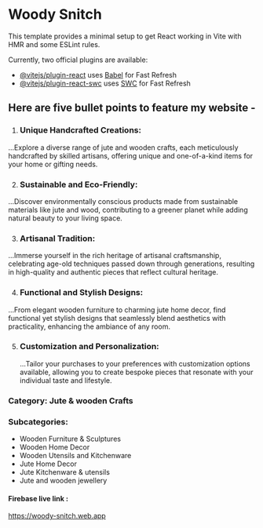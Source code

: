 # Woody Snitch

This template provides a minimal setup to get React working in Vite with HMR and some ESLint rules.

Currently, two official plugins are available:

- [@vitejs/plugin-react](https://github.com/vitejs/vite-plugin-react/blob/main/packages/plugin-react/README.md) uses [Babel](https://babeljs.io/) for Fast Refresh
- [@vitejs/plugin-react-swc](https://github.com/vitejs/vite-plugin-react-swc) uses [SWC](https://swc.rs/) for Fast Refresh

## Here are five bullet points to feature my website -

1. ### Unique Handcrafted Creations:

...Explore a diverse range of jute and wooden crafts, each meticulously handcrafted by skilled artisans, offering unique and one-of-a-kind items for your home or gifting needs.

2. ### Sustainable and Eco-Friendly:

...Discover environmentally conscious products made from sustainable materials like jute and wood, contributing to a greener planet while adding natural beauty to your living space.

3. ### Artisanal Tradition:

...Immerse yourself in the rich heritage of artisanal craftsmanship, celebrating age-old techniques passed down through generations, resulting in high-quality and authentic pieces that reflect cultural heritage.

4. ### Functional and Stylish Designs:

...From elegant wooden furniture to charming jute home decor, find functional yet stylish designs that seamlessly blend aesthetics with practicality, enhancing the ambiance of any room.

5. ### Customization and Personalization:
   ...Tailor your purchases to your preferences with customization options available, allowing you to create bespoke pieces that resonate with your individual taste and lifestyle.

### Category: Jute & wooden Crafts

### Subcategories:

- Wooden Furniture & Sculptures
- Wooden Home Decor
- Wooden Utensils and Kitchenware
- Jute Home Decor
- Jute Kitchenware & utensils
- Jute and wooden jewellery

#### Firebase live link :

https://woody-snitch.web.app
